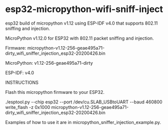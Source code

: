 # esp32-micropython-wifi-sniff-inject
esp32 build of micropython v1.12 using ESP-IDF v4.0 that supports 802.11 sniffing and injection.

MicroPython v1.12.0 for ESP32 with 802.11 packet sniffing and injection.

Firmware:		  micropython-v1.12-256-geae495a71-dirty_wifi_sniffer_injection_esp32-20200426.bin

MicroPython: 	v1.12-256-geae495a71-dirty

ESP-IDF: 		  v4.0

INSTRUCTIONS

Flash this micropython firmware to your ESP32. 

./esptool.py --chip esp32 --port /dev/cu.SLAB_USBtoUART --baud 460800 write_flash -z 0x1000 micropython-v1.12-256-geae495a71-dirty_wifi_sniffer_injection_esp32-20200426.bin

Examples of how to use it are in micropython_sniffer_injection_example.py.


